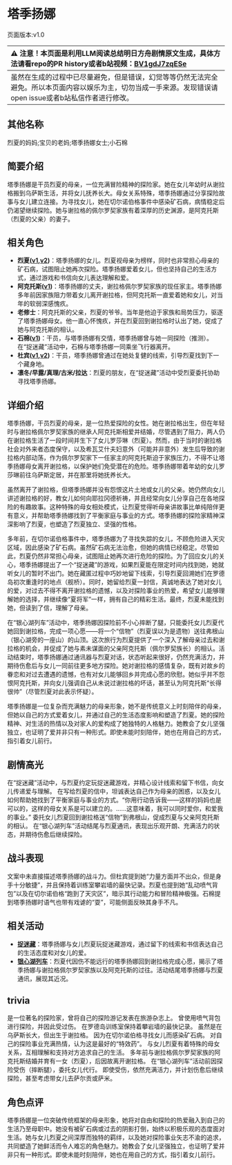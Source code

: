 # 塔季扬娜
页面版本:v1.0
 

| :warning: 注意！本页面是利用LLM阅读总结明日方舟剧情原文生成，具体方法请看repo的PR history或者b站视频：[BV1gdJ7zqESe](https://www.bilibili.com/video/BV1gdJ7zqESe/)         |
|:----------------------------|
| 虽然在生成的过程中已尽量避免，但是错误，幻觉等等仍然无法完全避免。所以本页面内容以娱乐为主，切勿当成一手来源。发现错误请open issue或者b站私信作者进行修改。|



## 其他名称
烈夏的妈妈;宝贝的老妈;塔季扬娜女士;小石棉
## 简要介绍
塔季扬娜是干员烈夏的母亲，一位充满冒险精神的探险家。她在女儿年幼时从谢拉格搬到乌萨斯生活，并将女儿抚养长大。母女关系特殊，塔季扬娜通过分享探险故事与女儿建立连接。为寻找女儿，她在切尔诺伯格事件中感染矿石病，病情稳定后仍渴望继续探险。她与谢拉格的佩尔罗契家族有着深厚的历史渊源，是阿克托斯（烈夏的父亲）的妻子。
## 相关角色
-   **烈夏([v1](char_194_leto.md),[v2](../char_v3/char_194_leto.md))**：塔季扬娜的女儿。烈夏视母亲为榜样，同时也非常担心母亲的矿石病，试图阻止她再次探险。塔季扬娜爱着女儿，但也坚持自己的生活方式，通过游戏和书信向女儿表达理解和爱。
-   **阿克托斯([v1](extended_char_a_ke_tuo_si.md))**：塔季扬娜的丈夫，谢拉格佩尔罗契家族的现任家主。塔季扬娜多年前因家族阻力带着女儿离开谢拉格，但阿克托斯一直爱着她和女儿，对当年的软弱深感愧疚。
-   **老修士**：阿克托斯的父亲，烈夏的爷爷。当年是他迫于家族和局势压力，驱逐了塔季扬娜母女。他一直心怀愧疚，并在烈夏回到谢拉格时认出了她，促成了她与阿克托斯的相认。
-   **石棉([v1](char_378_asbest.md))**：干员，与塔季扬娜有交情，塔季扬娜曾与她一同探险（推测）。在“捉迷藏”活动中，石棉与塔季扬娜一同乘坐飞行器离开。
-   **杜宾([v1](char_130_doberm.md),[v2](../char_v3/char_130_doberm.md))**：干员，塔季扬娜曾通过在她处复健的线索，引导烈夏找到下一个藏身地。
-   **凛冬/早露/真理/古米/拉达**：烈夏的朋友，在“捉迷藏”活动中受烈夏委托协助寻找塔季扬娜。
## 详细介绍
塔季扬娜，干员烈夏的母亲，是一位热爱探险的女性。她在谢拉格出生，但在年轻时与谢拉格佩尔罗契家族的继承人阿克托斯相爱并结婚，尽管遇到了阻力，两人仍在谢拉格生活了一段时间并生下了女儿罗莎琳（烈夏）。然而，由于当时的谢拉格社会对外来者态度保守，以及希瓦艾什夫妇意外（可能并非意外）发生后导致的谢拉格内部动荡，作为佩尔罗契家下一任家主的阿克托斯迫于家族压力，不得不让塔季扬娜母女离开谢拉格，以保护她们免受潜在的危险。塔季扬娜带着年幼的女儿罗莎琳前往乌萨斯定居，并在那里将她抚养长大。

虽然离开了谢拉格，但塔季扬娜并没有怨恨这片土地或女儿的父亲。她仍然向女儿讲述谢拉格的好，教女儿如何向耶拉冈德祈祷，并且经常向女儿分享自己在各地探险的有趣故事。这种特殊的母女相处模式，让烈夏觉得听母亲讲故事比单纯陪伴更有意义，并帮助塔季扬娜找到了平衡家庭与事业的方式。塔季扬娜的探险家精神深深影响了烈夏，也塑造了烈夏独立、坚强的性格。

多年前，在切尔诺伯格事件中，塔季扬娜为了寻找失踪的女儿，不顾危险进入天灾区域，因此感染了矿石病。虽然矿石病无法治愈，但她的病情已经稳定。尽管如此，烈夏仍然非常担心母亲，试图阻止她再次进行危险的探险。为了回应女儿的关心，塔季扬娜提出了一个“捉迷藏”的游戏，如果烈夏能在限定时间内找到她，她就听女儿的暂时不出门。她在藏匿过程中巧妙地留下线索，引导烈夏回溯她们在罗德岛初次重逢时的地点（舰桥）。同时，她留给烈夏一封信，真诚地表达了她对女儿的爱，对过去不得不离开谢拉格的遗憾，以及对探险事业的热爱，希望女儿能够理解她的选择，并继续像“夏将军”一样，拥有自己的精彩生活。最终，烈夏未能找到她，但读到了信，理解了母亲。

在“银心湖列车”活动中，塔季扬娜因探险前不小心摔断了腿，只能委托女儿烈夏代她回到谢拉格，完成一项心愿——将一个“信物”（烈夏误以为是遗物）送往弗根山（银心湖旁的一座山）的山顶。这次旅行为烈夏提供了一个深入了解母亲过去和谢拉格的机会，并促成了她与素未谋面的父亲阿克托斯（佩尔罗契族长）的相认。活动结束时，塔季扬娜通过通讯器与烈夏对话，状态听起来很好，仍然充满活力，并期待伤愈后与女儿一同前往更多地方探险。她对谢拉格的感情复杂，既有对故乡的眷恋和对过去遭遇的遗憾，也有对女儿能够回乡并完成心愿的欣慰。她似乎并不怨恨阿克托斯，并向女儿强调自己从未说过谢拉格的坏话，甚至认为阿克托斯“长得很帅”（尽管烈夏对此表示怀疑）。

塔季扬娜是一位复杂而充满魅力的母亲形象，她不是传统意义上时刻陪伴的母亲，但她以自己的方式爱着女儿，并通过自己的生活态度影响和塑造了烈夏。她的探险精神、对生活的热情以及对家人的爱构成了她独特的人格魅力。她教会了女儿坚强独立，也证明了爱并非只有一种形式。即使未能时刻陪伴，她也在用自己的方式，指引着女儿前行。
## 剧情高光
在“捉迷藏”活动中，与烈夏约定玩捉迷藏游戏，并精心设计线索和留下书信，向女儿传递爱与理解。
在写给烈夏的信中，坦诚表达自己作为母亲的困惑，以及女儿如何帮助她找到了平衡家庭与事业的方式。“你用行动告诉我——这样的妈妈也是可以的，这样的母女关系是可以建立的。......这意味着，我可以同时爱你，和爱我的事业。”
委托女儿烈夏回到谢拉格送“信物”到弗根山，促成烈夏与父亲阿克托斯的相认。
在“银心湖列车”活动结尾与烈夏通讯，表现出乐观开朗、充满活力的状态，并期待伤愈后继续探险。
## 战斗表现
文案中未直接描述塔季扬娜的战斗力。但杜宾提到她“力量方面并不出众，但是身手十分敏捷”，并且保持着训练室攀岩墙的最快记录。烈夏也提到她“乱动喷气背包”以及在切尔诺伯格“跑到了天灾区”，暗示其行动能力和冒险精神极强。石棉提到塔季扬娜时语气也带有戏谑的“耍”，可能侧面反映其身手不凡。
## 相关活动
-   **[捉迷藏](../stories/story_leto_set_1.md)**：塔季扬娜与女儿烈夏玩捉迷藏游戏，通过留下的线索和书信表达自己的生活态度和对女儿的爱。
-   **[银心湖列车](../stories/act30side.md)**：烈夏代因伤不能远行的塔季扬娜回到谢拉格完成心愿，揭示了塔季扬娜与谢拉格佩尔罗契家族以及阿克托斯的过往。活动结尾塔季扬娜与烈夏通讯，展现其近况。
## trivia
是一位著名的探险家，曾将自己的探险游记发表在旅游杂志上。
曾使用喷气背包进行探险，并因此受过伤。
在罗德岛训练室保持着攀岩墙的最快记录。
虽然是在乌萨斯长大，但出生于谢拉格。
因为在切尔诺伯格寻找女儿而感染矿石病。
对自己的探险事业充满热情，认为这是最好的“特效药”。
与女儿烈夏有着特殊的母女关系，互相理解和支持对方追求自己的生活。
多年前与谢拉格佩尔罗契家族的阿克托斯结婚并育有一女（烈夏），后因故离开谢拉格。
在“银心湖列车”活动前因探险受伤（摔断腿），委托女儿代行。
即使受伤，依然充满活力，并计划伤愈后继续探险，甚至考虑带女儿去萨尔贡或萨米。
## 角色点评
塔季扬娜是一位突破传统框架的母亲形象，她将对自由和探险的热爱融入到自己的生活乃至母职中。她没有被矿石病或过去的阴影打倒，始终以积极乐观的态度面对生活。她与女儿烈夏之间深厚而独特的羁绊，以及她对探险事业矢志不渝的追求，共同塑造了她鲜活而令人难忘的角色魅力。她教会了女儿坚强独立，也证明了爱并非只有一种形式。即使未能时刻陪伴，她也在用自己的方式，指引着女儿前行。